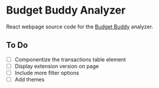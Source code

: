 # Budget Buddy Analyzer

React webpage source code for the [Budget Buddy](https://github.com/waymondrang/budget-buddy) analyzer.

## To Do

- [ ] Componentize the transactions table element
- [ ] Display extension version on page
- [ ] Include more filter options
- [ ] Add themes
